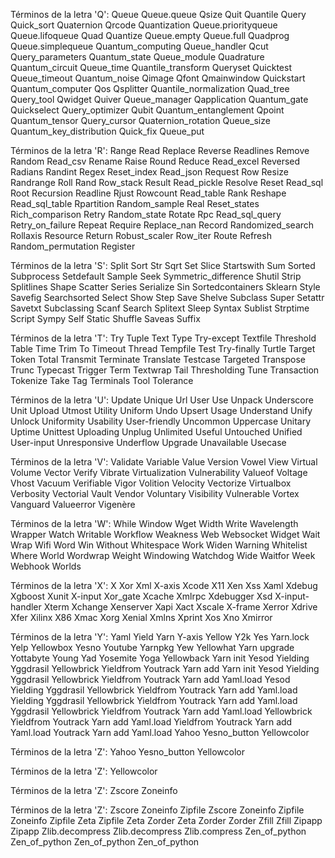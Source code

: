 Términos de la letra 'Q':
Queue
Queue.queue
Qsize
Quit
Quantile
Query
Quick_sort
Quaternion
Qrcode
Quantization
Queue.priorityqueue
Queue.lifoqueue
Quad
Quantize
Queue.empty
Queue.full
Quadprog
Queue.simplequeue
Quantum_computing
Queue_handler
Qcut
Query_parameters
Quantum_state
Queue_module
Quadrature
Quantum_circuit
Queue_time
Quantile_transform
Queryset
Quicktest
Queue_timeout
Quantum_noise
Qimage
Qfont
Qmainwindow
Quickstart
Quantum_computer
Qos
Qsplitter
Quantile_normalization
Quad_tree
Query_tool
Qwidget
Quiver
Queue_manager
Qapplication
Quantum_gate
Quickselect
Query_optimizer
Qubit
Quantum_entanglement
Qpoint
Quantum_tensor
Query_cursor
Quaternion_rotation
Queue_size
Quantum_key_distribution
Quick_fix
Queue_put

Términos de la letra 'R':
Range
Read
Replace
Reverse
Readlines
Remove
Random
Read_csv
Rename
Raise
Round
Reduce
Read_excel
Reversed
Radians
Randint
Regex
Reset_index
Read_json
Request
Row
Resize
Randrange
Roll
Rand
Row_stack
Result
Read_pickle
Resolve
Reset
Read_sql
Root
Recursion
Readline
Rjust
Rowcount
Read_table
Rank
Reshape
Read_sql_table
Rpartition
Random_sample
Real
Reset_states
Rich_comparison
Retry
Random_state
Rotate
Rpc
Read_sql_query
Retry_on_failure
Repeat
Require
Replace_nan
Record
Randomized_search
Rollaxis
Resource
Return
Robust_scaler
Row_iter
Route
Refresh
Random_permutation
Register

Términos de la letra 'S':
Split
Sort
Str
Sqrt
Set
Slice
Startswith
Sum
Sorted
Subprocess
Setdefault
Sample
Seek
Symmetric_difference
Shutil
Strip
Splitlines
Shape
Scatter
Series
Serialize
Sin
Sortedcontainers
Sklearn
Style
Savefig
Searchsorted
Select
Show
Step
Save
Shelve
Subclass
Super
Setattr
Savetxt
Subclassing
Scanf
Search
Splitext
Sleep
Syntax
Sublist
Strptime
Script
Sympy
Self
Static
Shuffle
Saveas
Suffix

Términos de la letra 'T':
Try
Tuple
Text
Type
Try-except
Textfile
Threshold
Table
Time
Trim
To
Timeout
Thread
Tempfile
Test
Try-finally
Turtle
Target
Token
Total
Transmit
Terminate
Translate
Testcase
Targeted
Transpose
Trunc
Typecast
Trigger
Term
Textwrap
Tail
Thresholding
Tune
Transaction
Tokenize
Take
Tag
Terminals
Tool
Tolerance

Términos de la letra 'U':
Update
Unique
Url
User
Use
Unpack
Underscore
Unit
Upload
Utmost
Utility
Uniform
Undo
Upsert
Usage
Understand
Unify
Unlock
Uniformity
Usability
User-friendly
Uncommon
Uppercase
Unitary
Uptime
Unittest
Uploading
Unplug
Unlimited
Useful
Untouched
Unified
User-input
Unresponsive
Underflow
Upgrade
Unavailable
Usecase

Términos de la letra 'V':
Validate
Variable
Value
Version
Vowel
View
Virtual
Volume
Vector
Verify
Vibrate
Virtualization
Vulnerability
Valueof
Voltage
Vhost
Vacuum
Verifiable
Vigor
Volition
Velocity
Vectorize
Virtualbox
Verbosity
Vectorial
Vault
Vendor
Voluntary
Visibility
Vulnerable
Vortex
Vanguard
Valueerror
Vigenère

Términos de la letra 'W':
While
Window
Wget
Width
Write
Wavelength
Wrapper
Watch
Writable
Workflow
Weakness
Web
Websocket
Widget
Wait
Wrap
Wifi
Word
Win
Without
Whitespace
Work
Widen
Warning
Whitelist
Where
World
Wordwrap
Weight
Windowing
Watchdog
Wide
Waitfor
Week
Webhook
Worlds

Términos de la letra 'X':
X
Xor
Xml
X-axis
Xcode
X11
Xen
Xss
Xaml
Xdebug
Xgboost
Xunit
X-input
Xor_gate
Xcache
Xmlrpc
Xdebugger
Xsd
X-input-handler
Xterm
Xchange
Xenserver
Xapi
Xact
Xscale
X-frame
Xerror
Xdrive
Xfer
Xilinx
X86
Xmac
Xorg
Xenial
Xmlns
Xprint
Xos
Xno
Xmirror

Términos de la letra 'Y':
Yaml
Yield
Yarn
Y-axis
Yellow
Y2k
Yes
Yarn.lock
Yelp
Yellowbox
Yesno
Youtube
Yarnpkg
Yew
Yellowhat
Yarn upgrade
Yottabyte
Young
Yad
Yosemite
Yoga
Yellowback
Yarn init
Yesod
Yielding
Yggdrasil
Yellowbrick
Yieldfrom
Youtrack
Yarn add
Yarn init
Yesod
Yielding
Yggdrasil
Yellowbrick
Yieldfrom
Youtrack
Yarn add
Yaml.load
Yesod
Yielding
Yggdrasil
Yellowbrick
Yieldfrom
Youtrack
Yarn add
Yaml.load
Yielding
Yggdrasil
Yellowbrick
Yieldfrom
Youtrack
Yarn add
Yaml.load
Yggdrasil
Yellowbrick
Yieldfrom
Youtrack
Yarn add
Yaml.load
Yellowbrick
Yieldfrom
Youtrack
Yarn add
Yaml.load
Yieldfrom
Youtrack
Yarn add
Yaml.load
Youtrack
Yarn add
Yaml.load
Yahoo
Yesno_button
Yellowcolor

Términos de la letra 'Z':
Yahoo
Yesno_button
Yellowcolor

Términos de la letra 'Z':
Yellowcolor

Términos de la letra 'Z':
Zscore
Zoneinfo

Términos de la letra 'Z':
Zscore
Zoneinfo
Zipfile
Zscore
Zoneinfo
Zipfile
Zoneinfo
Zipfile
Zeta
Zipfile
Zeta
Zorder
Zeta
Zorder
Zorder
Zfill
Zfill
Zipapp
Zipapp
Zlib.decompress
Zlib.decompress
Zlib.compress
Zen_of_python
Zen_of_python
Zen_of_python
Zen_of_python